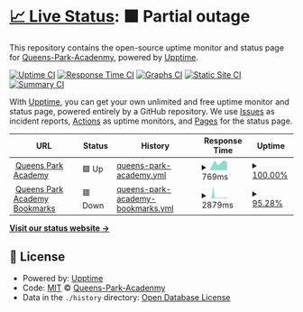 # [📈 Live Status](https://Queens-Park-Acadenmy.github.io/system-status): <!--live status--> **🟧 Partial outage**

This repository contains the open-source uptime monitor and status page for [Queens-Park-Acadenmy](https://Queens-Park-Acadenmy.github.io/system-status), powered by [Upptime](https://github.com/upptime/upptime).

[![Uptime CI](https://github.com/Queens-Park-Acadenmy/system-status/workflows/Uptime%20CI/badge.svg)](https://github.com/Queens-Park-Acadenmy/system-status/actions?query=workflow%3A%22Uptime+CI%22)
[![Response Time CI](https://github.com/Queens-Park-Acadenmy/system-status/workflows/Response%20Time%20CI/badge.svg)](https://github.com/Queens-Park-Acadenmy/system-status/actions?query=workflow%3A%22Response+Time+CI%22)
[![Graphs CI](https://github.com/Queens-Park-Acadenmy/system-status/workflows/Graphs%20CI/badge.svg)](https://github.com/Queens-Park-Acadenmy/system-status/actions?query=workflow%3A%22Graphs+CI%22)
[![Static Site CI](https://github.com/Queens-Park-Acadenmy/system-status/workflows/Static%20Site%20CI/badge.svg)](https://github.com/Queens-Park-Acadenmy/system-status/actions?query=workflow%3A%22Static+Site+CI%22)
[![Summary CI](https://github.com/Queens-Park-Acadenmy/system-status/workflows/Summary%20CI/badge.svg)](https://github.com/Queens-Park-Acadenmy/system-status/actions?query=workflow%3A%22Summary+CI%22)

With [Upptime](https://upptime.js.org), you can get your own unlimited and free uptime monitor and status page, powered entirely by a GitHub repository. We use [Issues](https://github.com/Queens-Park-Acadenmy/system-status/issues) as incident reports, [Actions](https://github.com/Queens-Park-Acadenmy/system-status/actions) as uptime monitors, and [Pages](https://Queens-Park-Acadenmy.github.io/system-status) for the status page.

<!--start: status pages-->
<!-- This summary is generated by Upptime (https://github.com/upptime/upptime) -->
<!-- Do not edit this manually, your changes will be overwritten -->
<!-- prettier-ignore -->
| URL | Status | History | Response Time | Uptime |
| --- | ------ | ------- | ------------- | ------ |
| <img alt="" src="https://favicons.githubusercontent.com/www.queensparkacademy.co.uk" height="13"> [Queens Park Academy](https://www.queensparkacademy.co.uk) | 🟩 Up | [queens-park-academy.yml](https://github.com/Queens-Park-Academy/system-status/commits/HEAD/history/queens-park-academy.yml) | <details><summary><img alt="Response time graph" src="./graphs/queens-park-academy/response-time-week.png" height="20"> 769ms</summary><br><a href="https://Queens-Park-Academy.github.io/system-status/history/queens-park-academy"><img alt="Response time 684" src="https://img.shields.io/endpoint?url=https%3A%2F%2Fraw.githubusercontent.com%2FQueens-Park-Academy%2Fsystem-status%2FHEAD%2Fapi%2Fqueens-park-academy%2Fresponse-time.json"></a><br><a href="https://Queens-Park-Academy.github.io/system-status/history/queens-park-academy"><img alt="24-hour response time 800" src="https://img.shields.io/endpoint?url=https%3A%2F%2Fraw.githubusercontent.com%2FQueens-Park-Academy%2Fsystem-status%2FHEAD%2Fapi%2Fqueens-park-academy%2Fresponse-time-day.json"></a><br><a href="https://Queens-Park-Academy.github.io/system-status/history/queens-park-academy"><img alt="7-day response time 769" src="https://img.shields.io/endpoint?url=https%3A%2F%2Fraw.githubusercontent.com%2FQueens-Park-Academy%2Fsystem-status%2FHEAD%2Fapi%2Fqueens-park-academy%2Fresponse-time-week.json"></a><br><a href="https://Queens-Park-Academy.github.io/system-status/history/queens-park-academy"><img alt="30-day response time 758" src="https://img.shields.io/endpoint?url=https%3A%2F%2Fraw.githubusercontent.com%2FQueens-Park-Academy%2Fsystem-status%2FHEAD%2Fapi%2Fqueens-park-academy%2Fresponse-time-month.json"></a><br><a href="https://Queens-Park-Academy.github.io/system-status/history/queens-park-academy"><img alt="1-year response time 684" src="https://img.shields.io/endpoint?url=https%3A%2F%2Fraw.githubusercontent.com%2FQueens-Park-Academy%2Fsystem-status%2FHEAD%2Fapi%2Fqueens-park-academy%2Fresponse-time-year.json"></a></details> | <details><summary><a href="https://Queens-Park-Academy.github.io/system-status/history/queens-park-academy">100.00%</a></summary><a href="https://Queens-Park-Academy.github.io/system-status/history/queens-park-academy"><img alt="All-time uptime 100.00%" src="https://img.shields.io/endpoint?url=https%3A%2F%2Fraw.githubusercontent.com%2FQueens-Park-Academy%2Fsystem-status%2FHEAD%2Fapi%2Fqueens-park-academy%2Fuptime.json"></a><br><a href="https://Queens-Park-Academy.github.io/system-status/history/queens-park-academy"><img alt="24-hour uptime 100.00%" src="https://img.shields.io/endpoint?url=https%3A%2F%2Fraw.githubusercontent.com%2FQueens-Park-Academy%2Fsystem-status%2FHEAD%2Fapi%2Fqueens-park-academy%2Fuptime-day.json"></a><br><a href="https://Queens-Park-Academy.github.io/system-status/history/queens-park-academy"><img alt="7-day uptime 100.00%" src="https://img.shields.io/endpoint?url=https%3A%2F%2Fraw.githubusercontent.com%2FQueens-Park-Academy%2Fsystem-status%2FHEAD%2Fapi%2Fqueens-park-academy%2Fuptime-week.json"></a><br><a href="https://Queens-Park-Academy.github.io/system-status/history/queens-park-academy"><img alt="30-day uptime 100.00%" src="https://img.shields.io/endpoint?url=https%3A%2F%2Fraw.githubusercontent.com%2FQueens-Park-Academy%2Fsystem-status%2FHEAD%2Fapi%2Fqueens-park-academy%2Fuptime-month.json"></a><br><a href="https://Queens-Park-Academy.github.io/system-status/history/queens-park-academy"><img alt="1-year uptime 100.00%" src="https://img.shields.io/endpoint?url=https%3A%2F%2Fraw.githubusercontent.com%2FQueens-Park-Academy%2Fsystem-status%2FHEAD%2Fapi%2Fqueens-park-academy%2Fuptime-year.json"></a></details>
| <img alt="" src="https://favicons.githubusercontent.com/bookmarks.qpa.uk.net" height="13"> [Queens Park Academy Bookmarks](https://bookmarks.qpa.uk.net) | 🟥 Down | [queens-park-academy-bookmarks.yml](https://github.com/Queens-Park-Academy/system-status/commits/HEAD/history/queens-park-academy-bookmarks.yml) | <details><summary><img alt="Response time graph" src="./graphs/queens-park-academy-bookmarks/response-time-week.png" height="20"> 2879ms</summary><br><a href="https://Queens-Park-Academy.github.io/system-status/history/queens-park-academy-bookmarks"><img alt="Response time 956" src="https://img.shields.io/endpoint?url=https%3A%2F%2Fraw.githubusercontent.com%2FQueens-Park-Academy%2Fsystem-status%2FHEAD%2Fapi%2Fqueens-park-academy-bookmarks%2Fresponse-time.json"></a><br><a href="https://Queens-Park-Academy.github.io/system-status/history/queens-park-academy-bookmarks"><img alt="24-hour response time 7583" src="https://img.shields.io/endpoint?url=https%3A%2F%2Fraw.githubusercontent.com%2FQueens-Park-Academy%2Fsystem-status%2FHEAD%2Fapi%2Fqueens-park-academy-bookmarks%2Fresponse-time-day.json"></a><br><a href="https://Queens-Park-Academy.github.io/system-status/history/queens-park-academy-bookmarks"><img alt="7-day response time 2879" src="https://img.shields.io/endpoint?url=https%3A%2F%2Fraw.githubusercontent.com%2FQueens-Park-Academy%2Fsystem-status%2FHEAD%2Fapi%2Fqueens-park-academy-bookmarks%2Fresponse-time-week.json"></a><br><a href="https://Queens-Park-Academy.github.io/system-status/history/queens-park-academy-bookmarks"><img alt="30-day response time 1343" src="https://img.shields.io/endpoint?url=https%3A%2F%2Fraw.githubusercontent.com%2FQueens-Park-Academy%2Fsystem-status%2FHEAD%2Fapi%2Fqueens-park-academy-bookmarks%2Fresponse-time-month.json"></a><br><a href="https://Queens-Park-Academy.github.io/system-status/history/queens-park-academy-bookmarks"><img alt="1-year response time 956" src="https://img.shields.io/endpoint?url=https%3A%2F%2Fraw.githubusercontent.com%2FQueens-Park-Academy%2Fsystem-status%2FHEAD%2Fapi%2Fqueens-park-academy-bookmarks%2Fresponse-time-year.json"></a></details> | <details><summary><a href="https://Queens-Park-Academy.github.io/system-status/history/queens-park-academy-bookmarks">95.28%</a></summary><a href="https://Queens-Park-Academy.github.io/system-status/history/queens-park-academy-bookmarks"><img alt="All-time uptime 99.00%" src="https://img.shields.io/endpoint?url=https%3A%2F%2Fraw.githubusercontent.com%2FQueens-Park-Academy%2Fsystem-status%2FHEAD%2Fapi%2Fqueens-park-academy-bookmarks%2Fuptime.json"></a><br><a href="https://Queens-Park-Academy.github.io/system-status/history/queens-park-academy-bookmarks"><img alt="24-hour uptime 99.99%" src="https://img.shields.io/endpoint?url=https%3A%2F%2Fraw.githubusercontent.com%2FQueens-Park-Academy%2Fsystem-status%2FHEAD%2Fapi%2Fqueens-park-academy-bookmarks%2Fuptime-day.json"></a><br><a href="https://Queens-Park-Academy.github.io/system-status/history/queens-park-academy-bookmarks"><img alt="7-day uptime 95.28%" src="https://img.shields.io/endpoint?url=https%3A%2F%2Fraw.githubusercontent.com%2FQueens-Park-Academy%2Fsystem-status%2FHEAD%2Fapi%2Fqueens-park-academy-bookmarks%2Fuptime-week.json"></a><br><a href="https://Queens-Park-Academy.github.io/system-status/history/queens-park-academy-bookmarks"><img alt="30-day uptime 96.71%" src="https://img.shields.io/endpoint?url=https%3A%2F%2Fraw.githubusercontent.com%2FQueens-Park-Academy%2Fsystem-status%2FHEAD%2Fapi%2Fqueens-park-academy-bookmarks%2Fuptime-month.json"></a><br><a href="https://Queens-Park-Academy.github.io/system-status/history/queens-park-academy-bookmarks"><img alt="1-year uptime 99.00%" src="https://img.shields.io/endpoint?url=https%3A%2F%2Fraw.githubusercontent.com%2FQueens-Park-Academy%2Fsystem-status%2FHEAD%2Fapi%2Fqueens-park-academy-bookmarks%2Fuptime-year.json"></a></details>

<!--end: status pages-->

[**Visit our status website →**](https://Queens-Park-Acadenmy.github.io/system-status)

## 📄 License

- Powered by: [Upptime](https://github.com/upptime/upptime)
- Code: [MIT](./LICENSE) © [Queens-Park-Acadenmy](https://Queens-Park-Acadenmy.github.io/system-status)
- Data in the `./history` directory: [Open Database License](https://opendatacommons.org/licenses/odbl/1-0/)
